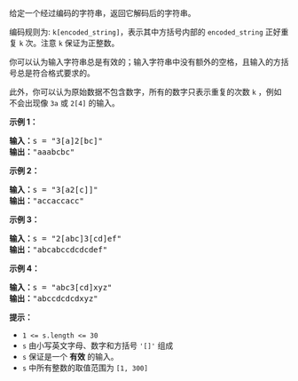 给定一个经过编码的字符串，返回它解码后的字符串。

编码规则为: `k[encoded_string]`，表示其中方括号内部的 `encoded_string` 正好重复 `k` 次。注意 `k` 保证为正整数。

你可以认为输入字符串总是有效的；输入字符串中没有额外的空格，且输入的方括号总是符合格式要求的。

此外，你可以认为原始数据不包含数字，所有的数字只表示重复的次数 `k` ，例如不会出现像 `3a` 或 `2[4]` 的输入。

**示例 1：**

<pre><strong>输入：</strong>s = "3[a]2[bc]"
<strong>输出：</strong>"aaabcbc"
</pre>

**示例 2：**

<pre><strong>输入：</strong>s = "3[a2[c]]"
<strong>输出：</strong>"accaccacc"
</pre>

**示例 3：**

<pre><strong>输入：</strong>s = "2[abc]3[cd]ef"
<strong>输出：</strong>"abcabccdcdcdef"
</pre>

**示例 4：**

<pre><strong>输入：</strong>s = "abc3[cd]xyz"
<strong>输出：</strong>"abccdcdcdxyz"
</pre>

**提示：**

* `1 <= s.length <= 30`
* `s` 由小写英文字母、数字和方括号 `'[]'` 组成
* `s` 保证是一个 **有效** 的输入。
* `s` 中所有整数的取值范围为 `[1, 300]`
